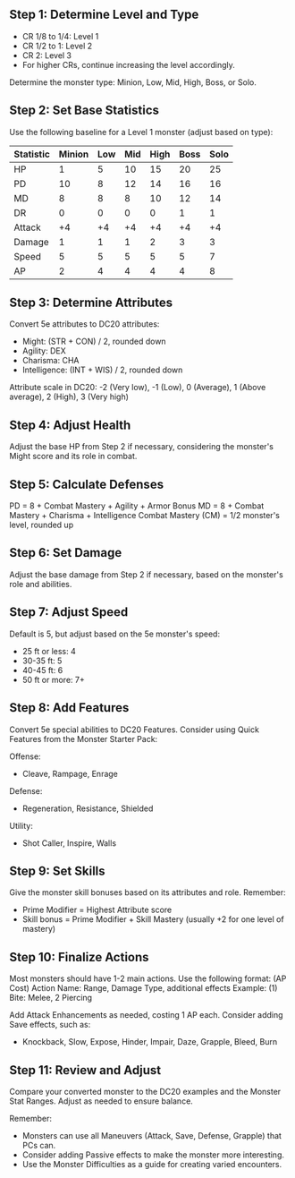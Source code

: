 ﻿## Step 1: Determine Level and Type

- CR 1/8 to 1/4: Level 1
- CR 1/2 to 1: Level 2
- CR 2: Level 3
- For higher CRs, continue increasing the level accordingly.

Determine the monster type: Minion, Low, Mid, High, Boss, or Solo.

## Step 2: Set Base Statistics

Use the following baseline for a Level 1 monster (adjust based on type):

| Statistic | Minion | Low | Mid | High | Boss | Solo |
| --- | --- | --- | --- | --- | --- | --- |
| HP | 1 | 5 | 10 | 15 | 20 | 25 |
| PD | 10 | 8 | 12 | 14 | 16 | 16 |
| MD | 8 | 8 | 8 | 10 | 12 | 14 |
| DR | 0 | 0 | 0 | 0 | 1 | 1 |
| Attack | +4 | +4 | +4 | +4 | +4 | +4 |
| Damage | 1 | 1 | 1 | 2 | 3 | 3 |
| Speed | 5 | 5 | 5 | 5 | 5 | 7 |
| AP | 2 | 4 | 4 | 4 | 4 | 8 |

## Step 3: Determine Attributes

Convert 5e attributes to DC20 attributes:

- Might: (STR + CON) / 2, rounded down
- Agility: DEX
- Charisma: CHA
- Intelligence: (INT + WIS) / 2, rounded down

Attribute scale in DC20:
-2 (Very low), -1 (Low), 0 (Average), 1 (Above average), 2 (High), 3 (Very high)

## Step 4: Adjust Health

Adjust the base HP from Step 2 if necessary, considering the monster's Might score and its role in combat.

## Step 5: Calculate Defenses

PD = 8 + Combat Mastery + Agility + Armor Bonus
MD = 8 + Combat Mastery + Charisma + Intelligence
Combat Mastery (CM) = 1/2 monster's level, rounded up

## Step 6: Set Damage

Adjust the base damage from Step 2 if necessary, based on the monster's role and abilities.

## Step 7: Adjust Speed

Default is 5, but adjust based on the 5e monster's speed:

- 25 ft or less: 4
- 30-35 ft: 5
- 40-45 ft: 6
- 50 ft or more: 7+

## Step 8: Add Features

Convert 5e special abilities to DC20 Features. Consider using Quick Features from the Monster Starter Pack:

Offense:

- Cleave, Rampage, Enrage

Defense:

- Regeneration, Resistance, Shielded

Utility:

- Shot Caller, Inspire, Walls

## Step 9: Set Skills

Give the monster skill bonuses based on its attributes and role. Remember:

- Prime Modifier = Highest Attribute score
- Skill bonus = Prime Modifier + Skill Mastery (usually +2 for one level of mastery)

## Step 10: Finalize Actions

Most monsters should have 1-2 main actions. Use the following format:
(AP Cost) Action Name: Range, Damage Type, additional effects
Example: (1) Bite: Melee, 2 Piercing

Add Attack Enhancements as needed, costing 1 AP each. Consider adding Save effects, such as:

- Knockback, Slow, Expose, Hinder, Impair, Daze, Grapple, Bleed, Burn

## Step 11: Review and Adjust

Compare your converted monster to the DC20 examples and the Monster Stat Ranges. Adjust as needed to ensure balance.

Remember:

- Monsters can use all Maneuvers (Attack, Save, Defense, Grapple) that PCs can.
- Consider adding Passive effects to make the monster more interesting.
- Use the Monster Difficulties as a guide for creating varied encounters.